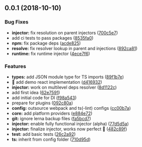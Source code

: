## 0.0.1 (2018-10-10)


### Bug Fixes

* **injector:** fix resolution on parent injectors ([700c5e7](https://github.com/janbiasi/flawless-di/commit/700c5e7))
* add ci tests to pass packages ([8535fa0](https://github.com/janbiasi/flawless-di/commit/8535fa0))
* **npm:** fix package deps ([acde825](https://github.com/janbiasi/flawless-di/commit/acde825))
* **resolve:** fix resolver lookup in parent and injections ([892ca81](https://github.com/janbiasi/flawless-di/commit/892ca81))
* **runtime:** fix runtime injector ([4ece7f6](https://github.com/janbiasi/flawless-di/commit/4ece7f6))


### Features

* **types:** add JSON module type for TS imports ([89f1b7e](https://github.com/janbiasi/flawless-di/commit/89f1b7e))
* 🎸 add demo react implementation ([d416932](https://github.com/janbiasi/flawless-di/commit/d416932))
* **injector:** work on multilevel deps resolver ([8d1122c](https://github.com/janbiasi/flawless-di/commit/8d1122c))
* add first idea ([62e7591](https://github.com/janbiasi/flawless-di/commit/62e7591))
* add initial code for DI ([f98a543](https://github.com/janbiasi/flawless-di/commit/f98a543))
* prepare for plugins ([092c80a](https://github.com/janbiasi/flawless-di/commit/092c80a))
* **config:** outsource webpack and ts(-lint) configs ([cc00b7a](https://github.com/janbiasi/flawless-di/commit/cc00b7a))
* **core:** add platform providers ([e884e72](https://github.com/janbiasi/flawless-di/commit/e884e72))
* **git:** ignore lerna backup files ([fa5bcd7](https://github.com/janbiasi/flawless-di/commit/fa5bcd7))
* **injector:** enable fully functional injector (alpha) ([77d5d5a](https://github.com/janbiasi/flawless-di/commit/77d5d5a))
* **injector:** finalize injector, works now perfect :tada: ([482c89f](https://github.com/janbiasi/flawless-di/commit/482c89f))
* **test:** add basic tests ([26c2a92](https://github.com/janbiasi/flawless-di/commit/26c2a92))
* **ts:** inherit from config folder ([710d95d](https://github.com/janbiasi/flawless-di/commit/710d95d))



